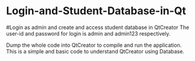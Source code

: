 # Login-and-Student-Database-in-Qt
#Login as admin and create and access student database in QtCreator
The user-id and password for login is admin and admin123 respectively.

Dump the whole code into QtCreator to compile and run the application.
This is a simple and basic code to understand QtCreator using Database.
